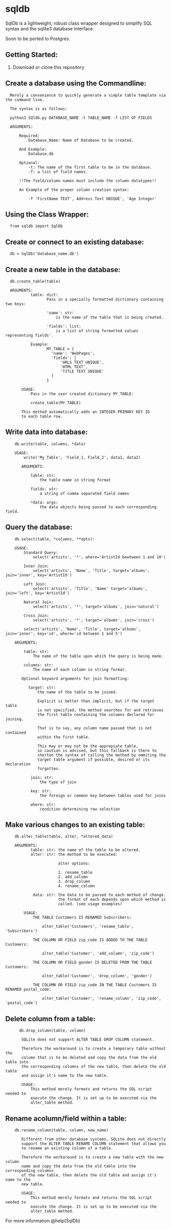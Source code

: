 # sqldb

SqlDb is a lightweight, robust class wrapper designed to simplify SQL syntax and the sqlite3 
database interface. 

Soon to be ported to Postgres.

## Getting Started:

1. Download or clone this repository

## Create a database using the Commandline:
           
      Merely a convenience to quickly generate a simple table template via the command line. 
      
      The syntax is as follows:
      
      python3 SQldb.py DATABASE_NAME -t TABLE_NAME -f LIST OF FIELDS
      
      ARGUMENTS:
      
          Required:
              Database_Name: Name of Database to be created.
              
          And Example:
              Database.db
              
          Optional:
              -t: The name of the first table to be in the database.
              -f: a list of field names. 
                  
          !!The field/column names must include the column datatypes!!
              
          An Example of the proper column creation syntax:
          
              -f 'FirstName TEXT', Address Text UNIQUE', 'Age Integer'


## Using the Class Wrapper:
     
      from sqldb import SqlDb
      
## Create or connect to an existing database:

      db = SqlDb('database_name.db')

## Create a new table in the database:
      
      db.create_table(table)
      
      ARGUMENTS:
               table: dict:
                      Pass in a specially formatted dictionary containing two keys:

                      'name': str: 
                          is the name of the table that is being created.

                      'fields': list: 
                          is a list of string formatted values representing fields'.

               Example:
                      MY_TABLE = {
                        'name': 'WebPages',
                        'fields': [
                            'URLS TEXT UNIQUE',
                            'HTML TEXT',
                            'TITLE TEXT UNIQUE'
                        ]
                      }

           USAGE:
               Pass in the user created dictionary MY_TABLE:

               create_table(MY_TABLE)

           This method automatically adds an INTEGER PRIMARY KEY ID
           to each table row.
           
## Write data into database:

        db.write(table, columns, *data)
        
        USAGE:
            write('My_Table', 'Field_1, Field_2', data1, data2)

           ARGUMENTS:
           
               table: str: 
                   the table name in string format
                   
               fields: str: 
                   a string of comma separated field names 
                   
               *data: args: 
                   the data objects being passed to each corresponding field.
                   
## Query the database:

        db.select(table, *columns, **opts):
        
        USAGE:
            Standard Query:
                select('artists', '*', where='ArtistId bewtween 1 and 10')

            Inner Join:
                select('artists', 'Name', 'Title', target='albums', join='inner', key='ArtistId')

            Left Join:
                select('artists', 'Title', 'Name' target='albums', join='left', key='ArtistId')

            Natural Join:
                select('artists', '*', target='albums', join='natural')

            Cross Join:
                select('artists', '*', target='albums', join='cross')

            select('artists', 'Name', 'Title', target='albums', join='inner', key='id', where='id between 1 and 5')

        ARGUMENTS:

            table: str:
                The name of the table upon which the query is being made.
                
            columns: str:
                The name of each column in string format.

           Optional keyword arguments for join formatting:

              target: str: 
                  the name of the table to be joined.

                  Explicit is better than implicit, but if the target table
                  is not specified, the method searches for and retrieves
                  the first table containing the columns declared for joining.

                  That is to say, any column name passed that is not contained
                  within the first table.

                  This may or may not be the appropiate table,
                  so caution is advised, but this fallback is there to
                  shorten the syntax of calling the method by ommiting the
                  target table argument if possible, desired or its declaration
                  forgotten.

               join: str: 
                   the type of join
                   
               key: str: 
                   the foreign or common key between tables used for joins
                   
               where: str: 
                   condition determining row selection
               
## Make various changes to an existing table:

        db.alter_table(table, alter, *altered_data)
        
        ARGUMENTS:
               table: str: the name of the table to be altered.
               alter: str: the method to be executed:

                           alter options:

                           1. rename_table
                           2. add_column
                           3. drop_column
                           4. rename_column

                data: str: the data to be passed to each method of change.
                           the format of each depends upon which method is
                           called. (see usage examples)

            USAGE:
                THE TABLE Customers IS RENAMED Subscribers:

                    alter_table('Customers', 'rename_table', 'Subscribers')

                THE COLUMN OR FIELD zip_code IS ADDED TO THE TABLE Customers:

                    alter_table('Customer', 'add_column', 'zip_code')

                THE COLUMN OR FIELD gender IS DELETED FROM THE TABLE Customers:

                    alter_table('Customer', 'drop_column', 'gender')

                THE COLUMN OR FIELD zip_code IN THE TABLE Customers IS RENAMED postal_code:

                    alter_table('Customer', 'rename_column', 'zip_code', 'postal_code')
  
  ## Delete column from a table:
  
          db.drop_column(table, column)
          
           SQLite does not support ALTER TABLE DROP COLUMN statement.

           Therefore the workaround is to create a temporary table without the
           column that is to be deleted and copy the data from the old table into
           the corresponding columns of the new table, then delete the old table
           and assign it's name to the new table.

           USAGE:
               This method merely formats and returns the SQL script needed to
               execute the change. It is set up to be executed via the
               alter_table method.
              
## Rename acolumn/field within a table:

        db.rename_column(table, column, new_name)
        
           Different from other database systems, SQLite does not directly
           support the ALTER TABLE RENAME COLUMN statement that allows you
           to rename an existing column of a table.

           Therefore the workaround is to create a new table with the new column
           name and copy the data from the old table into the corresponding columns
           of the new table, then delete the old table and assign it's name to the
           new table.

           USAGE:
               This method merely formats and returns the SQL script needed to
               execute the change. It is set up to be executed via the
               alter_table method.
               
For more information @help(SqlDb)
